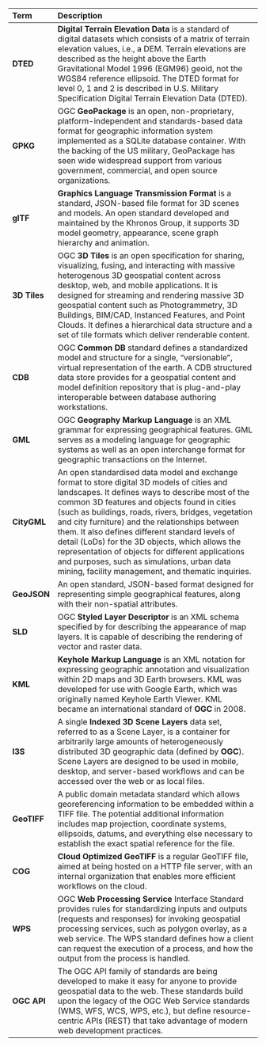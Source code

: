 Term | Description
:--- | :---
**DTED**  | **Digital Terrain Elevation Data** is a standard of digital datasets which consists of a matrix of terrain elevation values, i.e., a DEM. Terrain elevations are described as the height above the Earth Gravitational Model 1996 (EGM96) geoid, not the WGS84 reference ellipsoid. The DTED format for level 0, 1 and 2 is described in U.S. Military Specification Digital Terrain Elevation Data (DTED).
**GPKG**  | OGC **GeoPackage** is an open, non-proprietary, platform-independent and standards-based data format for geographic information system implemented as a SQLite database container. With the backing of the US military, GeoPackage has seen wide widespread support from various government, commercial, and open source organizations.
**glTF**  | **Graphics Language Transmission Format** is a standard, JSON-based file format for 3D scenes and models. An open standard developed and maintained by the  Khronos Group, it supports 3D model geometry, appearance, scene graph  hierarchy and animation.
**3D Tiles**  | OGC **3D Tiles** is an open specification for sharing, visualizing, fusing, and interacting with massive heterogenous 3D geospatial content across desktop, web, and mobile applications. It is designed for streaming and rendering massive 3D geospatial content such as Photogrammetry, 3D Buildings, BIM/CAD, Instanced Features, and Point Clouds. It defines a hierarchical data structure and a set of tile formats which deliver renderable content.
**CDB**  | OGC **Common DB** standard defines a standardized model and structure for a single, “versionable”, virtual representation of the earth. A CDB structured data store provides for a geospatial content and model definition repository that is plug-and-play interoperable between database authoring workstations.
**GML**  | OGC **Geography Markup Language** is an XML grammar for expressing geographical features. GML serves as a modeling language for geographic systems as well as an open interchange format for geographic transactions on the Internet.
**CityGML**  | An open standardised data model and exchange format to store digital 3D models of cities and landscapes. It defines ways to describe most of the common 3D features and objects found in cities (such as buildings, roads, rivers, bridges, vegetation and city furniture) and the relationships between them. It also defines different standard levels of detail (LoDs) for the 3D objects, which allows the representation of objects for different applications and purposes, such as simulations, urban data mining, facility management, and thematic inquiries.
**GeoJSON**  | An open standard, JSON-based format designed for representing simple geographical features, along with their non-spatial attributes.
**SLD**  | OGC **Styled Layer Descriptor** is an XML schema specified by for describing the appearance of map layers. It is capable of describing the rendering of vector and raster data.
**KML**  | **Keyhole Markup Language** is an XML notation for expressing geographic annotation and visualization within 2D maps and 3D Earth browsers. KML was developed for use with Google Earth, which was originally named Keyhole Earth Viewer. KML became an international standard of **OGC** in 2008.
**I3S**  | A single **Indexed 3D Scene Layers** data set, referred to as a Scene Layer, is a container for arbitrarily large amounts of heterogeneously distributed 3D geographic data (defined by **OGC**). Scene Layers are designed to be used in mobile, desktop, and server-based workflows and can be accessed over the web or as local files.
**GeoTIFF**  | A public domain metadata standard which allows georeferencing information to be embedded within a TIFF file. The potential additional information includes map projection, coordinate systems, ellipsoids, datums, and everything else necessary to establish the exact spatial reference for the file.
**COG**  | **Cloud Optimized GeoTIFF** is a regular GeoTIFF file, aimed at being hosted on a HTTP file server, with an internal organization that enables more efficient workflows on the cloud.
**WPS**  | OGC **Web Processing Service** Interface Standard provides rules for standardizing inputs and outputs (requests and responses) for invoking geospatial processing services, such as polygon overlay, as a web service. The WPS standard defines how a client can request the execution of a process, and how the output from the process is handled.
**OGC API**  | The OGC API family of standards are being developed to make it easy for anyone to provide geospatial data to the web. These standards build upon the legacy of the OGC Web Service standards (WMS, WFS, WCS, WPS, etc.), but define resource-centric APIs (REST) that take advantage of modern web development practices.